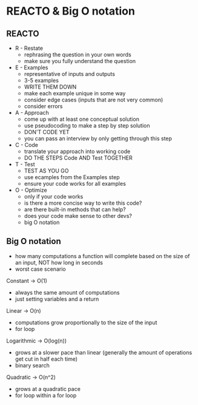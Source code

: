 # REACTO & Big O notation

## REACTO

- R - Restate
  - rephrasing the question in your own words
  - make sure you fully understand the question
- E - Examples
  - representative of inputs and outputs
  - 3-5 examples
  - WRITE THEM DOWN
  - make each example unique in some way
  - consider edge cases (inputs that are not very common)
  - consider errors
- A - Approach
  - come up with at least one conceptual solution
  - use pseudocoding to make a step by step solution
  - DON'T CODE YET
  - you can pass an interview by only getting through this step
- C - Code
  - translate your approach into working code
  - DO THE STEPS Code AND Test TOGETHER
- T - Test
  - TEST AS YOU GO
  - use ecamples from the Examples step
  - ensure your code works for all examples
- O - Optimize
  - only if your code works
  - is there a more concise way to write this code?
  - are there built-in methods that can help?
  - does your code make sense to other devs?
  - big O notation

## Big O notation

- how many computations a function will complete based on the size of an input, NOT how long in seconds
- worst case scenario

Constant -> O(1)

- always the same amount of computations
- just setting variables and a return

Linear -> O(n)

- computations grow proportionally to the size of the input
- for loop

Logarithmic -> O(log(n))

- grows at a slower pace than linear (generally the amount of operations get cut in half each time)
- binary search

Quadratic -> O(n^2)

- grows at a quadratic pace
- for loop within a for loop
